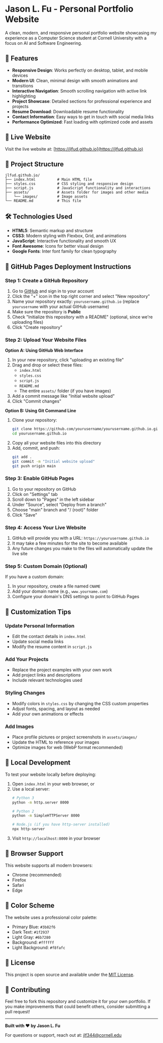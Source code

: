 # Jason L. Fu - Personal Portfolio Website

A clean, modern, and responsive personal portfolio website showcasing my experience as a Computer Science student at Cornell University with a focus on AI and Software Engineering.

## 🌟 Features

- **Responsive Design**: Works perfectly on desktop, tablet, and mobile devices
- **Modern UI**: Clean, minimal design with smooth animations and transitions
- **Interactive Navigation**: Smooth scrolling navigation with active link highlighting
- **Project Showcase**: Detailed sections for professional experience and projects
- **Resume Download**: Downloadable resume functionality
- **Contact Information**: Easy ways to get in touch with social media links
- **Performance Optimized**: Fast loading with optimized code and assets

## 🚀 Live Website

Visit the live website at: [https://jlfud.github.io](https://jlfud.github.io)

## 📁 Project Structure

```
jlfud.github.io/
├── index.html          # Main HTML file
├── styles.css          # CSS styling and responsive design
├── script.js           # JavaScript functionality and interactions
├── assets/             # Assets folder for images and other media
│   └── images/         # Image assets
└── README.md           # This file
```

## 🛠️ Technologies Used

- **HTML5**: Semantic markup and structure
- **CSS3**: Modern styling with Flexbox, Grid, and animations
- **JavaScript**: Interactive functionality and smooth UX
- **Font Awesome**: Icons for better visual design
- **Google Fonts**: Inter font family for clean typography

## 🚀 GitHub Pages Deployment Instructions

### Step 1: Create a GitHub Repository

1. Go to [GitHub](https://github.com) and sign in to your account
2. Click the "+" icon in the top right corner and select "New repository"
3. Name your repository exactly: `yourusername.github.io` (replace `yourusername` with your actual GitHub username)
4. Make sure the repository is **Public**
5. Check "Initialize this repository with a README" (optional, since we're uploading files)
6. Click "Create repository"

### Step 2: Upload Your Website Files

**Option A: Using GitHub Web Interface**
1. In your new repository, click "uploading an existing file"
2. Drag and drop or select these files:
   - `index.html`
   - `styles.css`
   - `script.js`
   - `README.md`
   - The entire `assets/` folder (if you have images)
3. Add a commit message like "Initial website upload"
4. Click "Commit changes"

**Option B: Using Git Command Line**
1. Clone your repository:
   ```bash
   git clone https://github.com/yourusername/yourusername.github.io.git
   cd yourusername.github.io
   ```
2. Copy all your website files into this directory
3. Add, commit, and push:
   ```bash
   git add .
   git commit -m "Initial website upload"
   git push origin main
   ```

### Step 3: Enable GitHub Pages

1. Go to your repository on GitHub
2. Click on "Settings" tab
3. Scroll down to "Pages" in the left sidebar
4. Under "Source", select "Deploy from a branch"
5. Choose "main" branch and "/ (root)" folder
6. Click "Save"

### Step 4: Access Your Live Website

1. GitHub will provide you with a URL: `https://yourusername.github.io`
2. It may take a few minutes for the site to become available
3. Any future changes you make to the files will automatically update the live site

### Step 5: Custom Domain (Optional)

If you have a custom domain:
1. In your repository, create a file named `CNAME`
2. Add your domain name (e.g., `www.yourname.com`)
3. Configure your domain's DNS settings to point to GitHub Pages

## 📝 Customization Tips

### Update Personal Information
- Edit the contact details in `index.html`
- Update social media links
- Modify the resume content in `script.js`

### Add Your Projects
- Replace the project examples with your own work
- Add project links and descriptions
- Include relevant technologies used

### Styling Changes
- Modify colors in `styles.css` by changing the CSS custom properties
- Adjust fonts, spacing, and layout as needed
- Add your own animations or effects

### Add Images
- Place profile pictures or project screenshots in `assets/images/`
- Update the HTML to reference your images
- Optimize images for web (WebP format recommended)

## 🔧 Local Development

To test your website locally before deploying:

1. Open `index.html` in your web browser, or
2. Use a local server:
   ```bash
   # Python 3
   python -m http.server 8000
   
   # Python 2
   python -m SimpleHTTPServer 8000
   
   # Node.js (if you have http-server installed)
   npx http-server
   ```
3. Visit `http://localhost:8000` in your browser

## 📱 Browser Support

This website supports all modern browsers:
- Chrome (recommended)
- Firefox
- Safari
- Edge

## 🎨 Color Scheme

The website uses a professional color palette:
- Primary Blue: `#3b82f6`
- Dark Text: `#1f2937`
- Light Gray: `#6b7280`
- Background: `#ffffff`
- Light Background: `#f8fafc`

## 📄 License

This project is open source and available under the [MIT License](LICENSE).

## 🤝 Contributing

Feel free to fork this repository and customize it for your own portfolio. If you make improvements that could benefit others, consider submitting a pull request!

---

**Built with ❤️ by Jason L. Fu**

For questions or support, reach out at: jlf344@cornell.edu
